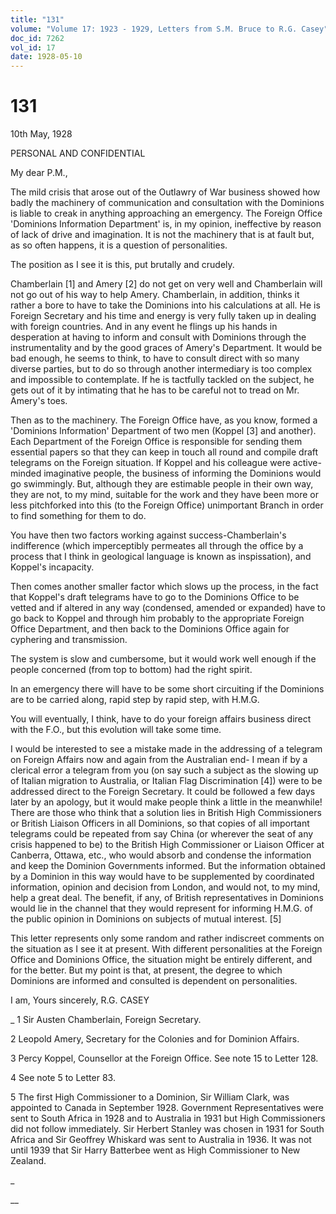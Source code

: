```yaml
---
title: "131"
volume: "Volume 17: 1923 - 1929, Letters from S.M. Bruce to R.G. Casey"
doc_id: 7262
vol_id: 17
date: 1928-05-10
---
```


# 131

10th May, 1928

PERSONAL AND CONFIDENTIAL

My dear P.M.,

The mild crisis that arose out of the Outlawry of War business showed how badly the machinery of communication and consultation with the Dominions is liable to creak in anything approaching an emergency. The Foreign Office 'Dominions Information Department' is, in my opinion, ineffective by reason of lack of drive and imagination. It is not the machinery that is at fault but, as so often happens, it is a question of personalities.

The position as I see it is this, put brutally and crudely.

Chamberlain [1] and Amery [2] do not get on very well and Chamberlain will not go out of his way to help Amery. Chamberlain, in addition, thinks it rather a bore to have to take the Dominions into his calculations at all. He is Foreign Secretary and his time and energy is very fully taken up in dealing with foreign countries. And in any event he flings up his hands in desperation at having to inform and consult with Dominions through the instrumentality and by the good graces of Amery's Department. It would be bad enough, he seems to think, to have to consult direct with so many diverse parties, but to do so through another intermediary is too complex and impossible to contemplate. If he is tactfully tackled on the subject, he gets out of it by intimating that he has to be careful not to tread on Mr. Amery's toes.

Then as to the machinery. The Foreign Office have, as you know, formed a 'Dominions Information' Department of two men (Koppel [3] and another). Each Department of the Foreign Office is responsible for sending them essential papers so that they can keep in touch all round and compile draft telegrams on the Foreign situation. If Koppel and his colleague were active-minded imaginative people, the business of informing the Dominions would go swimmingly. But, although they are estimable people in their own way, they are not, to my mind, suitable for the work and they have been more or less pitchforked into this (to the Foreign Office) unimportant Branch in order to find something for them to do.

You have then two factors working against success-Chamberlain's indifference (which imperceptibly permeates all through the office by a process that I think in geological language is known as inspissation), and Koppel's incapacity.

Then comes another smaller factor which slows up the process, in the fact that Koppel's draft telegrams have to go to the Dominions Office to be vetted and if altered in any way (condensed, amended or expanded) have to go back to Koppel and through him probably to the appropriate Foreign Office Department, and then back to the Dominions Office again for cyphering and transmission.

The system is slow and cumbersome, but it would work well enough if the people concerned (from top to bottom) had the right spirit.

In an emergency there will have to be some short circuiting if the Dominions are to be carried along, rapid step by rapid step, with H.M.G.

You will eventually, I think, have to do your foreign affairs business direct with the F.O., but this evolution will take some time.

I would be interested to see a mistake made in the addressing of a telegram on Foreign Affairs now and again from the Australian end- I mean if by a clerical error a telegram from you (on say such a subject as the slowing up of Italian migration to Australia, or Italian Flag Discrimination [4]) were to be addressed direct to the Foreign Secretary. It could be followed a few days later by an apology, but it would make people think a little in the meanwhile! There are those who think that a solution lies in British High Commissioners or British Liaison Officers in all Dominions, so that copies of all important telegrams could be repeated from say China (or wherever the seat of any crisis happened to be) to the British High Commissioner or Liaison Officer at Canberra, Ottawa, etc., who would absorb and condense the information and keep the Dominion Governments informed. But the information obtained by a Dominion in this way would have to be supplemented by coordinated information, opinion and decision from London, and would not, to my mind, help a great deal. The benefit, if any, of British representatives in Dominions would lie in the channel that they would represent for informing H.M.G. of the public opinion in Dominions on subjects of mutual interest. [5]

This letter represents only some random and rather indiscreet comments on the situation as I see it at present. With different personalities at the Foreign Office and Dominions Office, the situation might be entirely different, and for the better. But my point is that, at present, the degree to which Dominions are informed and consulted is dependent on personalities.

I am, Yours sincerely, R.G. CASEY 

_ 1 Sir Austen Chamberlain, Foreign Secretary.

2 Leopold Amery, Secretary for the Colonies and for Dominion Affairs.

3 Percy Koppel, Counsellor at the Foreign Office. See note 15 to Letter 128.

4 See note 5 to Letter 83.

5 The first High Commissioner to a Dominion, Sir William Clark, was appointed to Canada in September 1928. Government Representatives were sent to South Africa in 1928 and to Australia in 1931 but High Commissioners did not follow immediately. Sir Herbert Stanley was chosen in 1931 for South Africa and Sir Geoffrey Whiskard was sent to Australia in 1936. It was not until 1939 that Sir Harry Batterbee went as High Commissioner to New Zealand.

_

__
